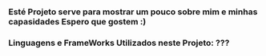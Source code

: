 ### Esté Projeto serve para mostrar um pouco sobre mim e minhas capasidades Espero que gostem :)

### Linguagens e FrameWorks Utilizados neste Projeto: ???